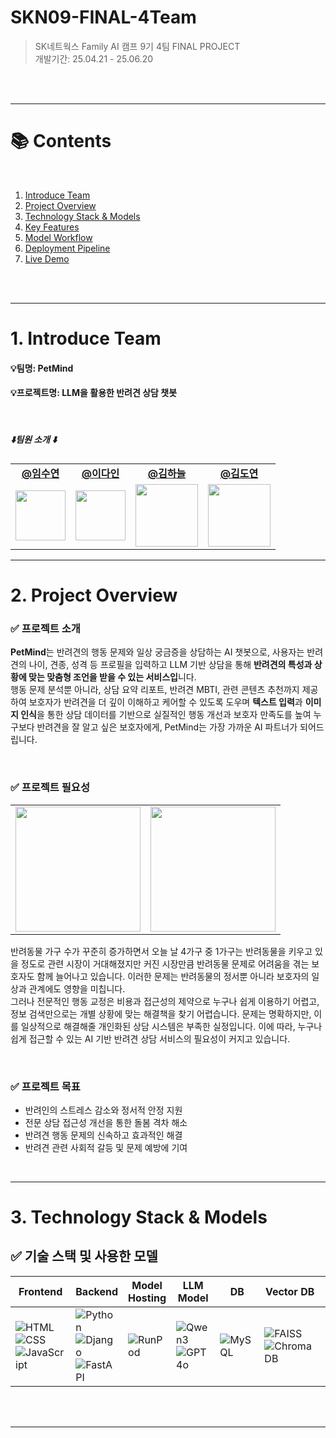 # **SKN09-FINAL-4Team**
> SK네트웍스 Family AI 캠프 9기 4팀 FINAL PROJECT <br>
> 개발기간: 25.04.21 - 25.06.20

<br>
<br>

---
# 📚 Contents

<br>

1. [Introduce Team](#1-Introduce-Team)
2. [Project Overview](#2-Project-Overview)
3. [Technology Stack & Models](#3-Technology-Stack-&-Models)
4. [Key Features](#4-Key-Features)
5. [Model Workflow](#5-Model-Workflow)
6. [Deployment Pipeline](#6-Deployment-Pipeline)
7. [Live Demo](#7-Live-Demo)

<br>
<br>

---

# 1. Introduce Team

#### 💡팀명: PetMind
#### 💡프로젝트명: LLM을 활용한 반려견 상담 챗봇
<br>

##### ⬇️팀원 소개 ⬇️

<table align="center" width="100%">
  <tr>
    <td align="center">
      <a href="https://github.com/ohback"><b>@임수연</b></a>
    </td>
    <td align="center">
      <a href="https://github.com/daainn"><b>@이다인</b></a>
    </td>
    <td align="center">
      <a href="https://github.com/nini12091"><b>@김하늘</b></a>
    </td>
    <td align="center">
      <a href="https://github.com/doyeon158"><b>@김도연</b></a>
    </td>
  </tr>
  <tr>
    <td align="center"><img src="./images/수연.jpg" width="80px" /></td>
    <td align="center"><img src="./images/다인.jpg" width="80px" /></td>
    <td align="center"><img src="C:/Users/Playdata/Downloads/하늘.jpg" width="100px" /></td>
    <td align="center"><img src="./images/도연.jpg" width="100px" /></td>
  </tr>
</table>

---


# 2. Project Overview

### ✅ 프로젝트 소개
**PetMind**는 반려견의 행동 문제와 일상 궁금증을 상담하는 AI 챗봇으로,
사용자는 반려견의 나이, 견종, 성격 등 프로필을 입력하고 LLM 기반 상담을 통해 **반려견의 특성과 상황에 맞는 맞춤형 조언을 받을 수 있는 서비스입**니다.<br>
행동 문제 분석뿐 아니라, 상담 요약 리포트, 반려견 MBTI, 관련 콘텐츠 추천까지 제공하여 보호자가 반려견을 더 깊이 이해하고 케어할 수 있도록 도우며 **텍스트 입력**과 **이미지 인식**을 통한 상담 데이터를 기반으로 실질적인 행동 개선과 보호자 만족도를 높여 누구보다 반려견을 잘 알고 싶은 보호자에게, PetMind는 가장 가까운 AI 파트너가 되어드립니다.




<br>

### ✅ 프로젝트 필요성

<table align="center">
  <tr>
    <td align="center">
      <img src="./images/필요성1.jpg" width="200">
    </td>
    <td align="center">
      <img src="./images/필요성2.jpg" width="200">
    </td>
  </tr>
</table>

반려동물 가구 수가 꾸준히 증가하면서 오늘 날 4가구 중 1가구는 반려동물을 키우고 있을 정도로 관련 시장이 거대해졌지만 커진 시장만큼 반려동물 문제로 어려움을 겪는 보호자도 함께 늘어나고 있습니다. 이러한 문제는 반려동물의 정서뿐 아니라 보호자의 일상과 관계에도 영향을 미칩니다. <br>
그러나 전문적인 행동 교정은 비용과 접근성의 제약으로 누구나 쉽게 이용하기 어렵고,
정보 검색만으로는 개별 상황에 맞는 해결책을 찾기 어렵습니다.
문제는 명확하지만, 이를 일상적으로 해결해줄 개인화된 상담 시스템은 부족한 실정입니다.
이에 따라, 누구나 쉽게 접근할 수 있는 AI 기반 반려견 상담 서비스의 필요성이 커지고 있습니다.



<br>

### ✅ 프로젝트 목표

- 반려인의 스트레스 감소와 정서적 안정 지원
- 전문 상담 접근성 개선을 통한 돌봄 격차 해소
- 반려견 행동 문제의 신속하고 효과적인 해결
- 반려견 관련 사회적 갈등 및 문제 예방에 기여



<br>

---

# 3. Technology Stack & Models

## ✅ 기술 스택 및 사용한 모델



| **Frontend** | **Backend** | **Model Hosting** | **LLM Model** | **DB**| **Vector DB** | **Deployment** | **Collaboration Tool** |
|--------|--------------|-------------|-------------------|----------------|----------------|----------------|----------------------|
| ![HTML](https://img.shields.io/badge/-HTML5-E34F26?style=for-the-badge&logo=html5&logoColor=white)<br>![CSS](https://img.shields.io/badge/-CSS3-1572B6?style=for-the-badge&logo=css&logoColor=white)<br>![JavaScript](https://img.shields.io/badge/-JavaScript-F7DF1E?style=for-the-badge&logo=javascript&logoColor=black) | ![Python](https://img.shields.io/badge/python-3776AB?style=for-the-badge&logo=python&logoColor=white)<br> ![Django](https://img.shields.io/badge/-Django-092E20?style=for-the-badge&logo=django&logoColor=white)<br> ![FastAPI](https://img.shields.io/badge/-FastAPI-009688?logo=fastapi&style=for-the-badge&logoColor=white) |![RunPod](https://img.shields.io/badge/-RunPod-5F43DC?style=for-the-badge&logo=runpod&logoColor=white) |![Qwen3](https://img.shields.io/badge/-Qwen3-8A2BE2?style=for-the-badge&logo=qwen3&logoColor=white)<br> ![GPT4o](https://img.shields.io/badge/-GPT4o-412991?style=for-the-badge&logo=openai&logoColor=white)<br>| ![MySQL](https://img.shields.io/badge/mysql-4479A1?style=for-the-badge&logo=mysql&logoColor=white) | ![FAISS](https://img.shields.io/badge/-FAISS-009999?style=for-the-badge&logo=meta&logoColor=white)<br> ![ChromaDB](https://img.shields.io/badge/-ChromaDB-FC521F?style=for-the-badge&logo=ChromaDB&logo=chromatic&logoColor=white) | ![Docker](https://img.shields.io/badge/-Docker-2496ED?style=for-the-badge&logo=docker&logoColor=white)<br>![AWSEC2](https://img.shields.io/badge/-AWS%20EC2-FF9900?style=for-the-badge&logo=amazonaws&logoColor=white)<br>![AWSs3](https://img.shields.io/badge/-AWS%20S3-FFff0?style=for-the-badge&logo=amazonaws&logoColor=white) | ![Git](https://img.shields.io/badge/-Git-F05032?style=for-the-badge&logo=git&logoColor=white)<br>![GitHub](https://img.shields.io/badge/-GitHub-181717?style=for-the-badge&logo=github&logoColor=white)<br>![Discord](https://img.shields.io/badge/-Discord-5865F2?style=for-the-badge&logo=discord&logoColor=white)<br>![Notion](https://img.shields.io/badge/-Notion-000000?style=for-the-badge&logo=notion&logoColor=white) |


<br><br>

---